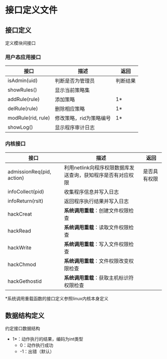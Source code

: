 # 接口定义文件

## 接口定义

定义模块间接口

### 用户态应用接口

| 接口               | 描述                    | 返回     |
| ------------------ | ----------------------- | -------- |
| isAdmin(uid)       | 判断是否为管理员        | 判断结果 |
| showRules()        | 显示当前策略集          |          |
| addRule(rule)      | 添加策略                | 1*       |
| delRule(rule)      | 删除相应策略            | 1*       |
| modRule(rid, rule) | 修改策略，rid为策略编号 | 1*       |
| showLog()          | 显示程序审计日志        |          |

### 内核接口

| 接口                      | 描述                                                        | 返回         |
| ------------------------- | ----------------------------------------------------------- | ------------ |
| admissionReq(pid, action) | 利用netlink向程序权限数据库发送查询，获知程序是否有对应权限 | 是否具有权限 |
| infoCollect(pid)          | 收集程序信息并写入日志                                      |              |
| infoReturn(rslt)          | 返回程序执行结果并写入日志                                  |              |
| hackCreat                 | **系统调用重载**：创建文件权限检查                          |              |
| hackRead                  | **系统调用重载**：读取文件权限检查                          |              |
| hackWrite                 | **系统调用重载**：写入文件权限检查                          |              |
| hackChmod                 | **系统调用重载**：文件权限改变权限检查                      |              |
| hackGethostid             | **系统调用重载**：获取主机标识符权限检查                    |              |

*系统调用重载函数的接口定义参照linux内核本身定义

## 数据结构定义

约定接口数据结构

- 1*：动作执行的结果，编码为int类型
  -  0：动作执行成功
  - -1：出错（默认）